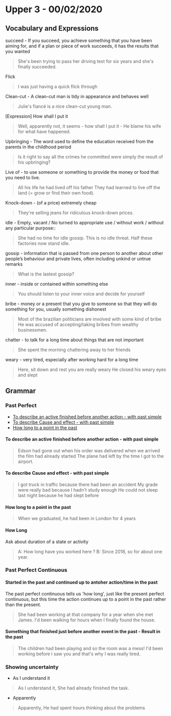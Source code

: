 # Upper 3 - 00/02/2020

## Vocabulary and Expressions 
succeed - If you succeed, you achieve something that you have been aiming for, and if a plan or piece of work succeeds, it has the results that you wanted
> She's been trying to pass her driving test for six years and she's finally succeeded.

Flick
> I was just having a quick flick through

Clean-cut - A clean-cut man is tidy in appearance and behaves well
> Julie's fiancé is a nice clean-cut young man.

[Expression] How shall I put it
> Well, apparently not, it seems - how shall I put it - He blame his wife for what have happened.

Upbringing - The word used to define the education received from the parents in the childhood period
> Is it right to say all the crimes he committed were simply the result of his upbringing?

Live of - to use someone or something to provide the money or food that you need to live.
> All his life he had lived off his father
> They had learned to live off the land (= grow or find their own food).

Knock-down - (of a price) extremely cheap
> They're selling jeans for ridiculous knock-down prices.

idle - Empty, vacant / No turned to appropriate use / without work / without any particular purpose::
> She had no time for idle gossip.
> This is no idle threat.
> Half these factories now stand idle.

gossip - information that is passed from one person to another about other people’s behaviour and private lives, often including unkind or untrue remarks
> What is the lastest gossip?

inner - inside or contained within something else
> You should listen to your inner voice and decide for yourself

bribe - money or a present that you give to someone so that they will do something for you, usually something dishonest
> Most of the brazilian politicians are involved with some kind of bribe
> He was accused of accepting/taking bribes from wealthy businessmen.

chatter - to talk for a long time about things that are not important
> She spent the morning chattering away to her friends

weary - very tired, especially after working hard for a long time
> Here, sit down and rest you are really weary
> He closed his weary eyes and slept

## Grammar

### Past Perfect
* [To describe an active finished before another action - with past simple](#to-describe-an-active-finished-before-another-action---with-past-simple)
* [To describe Cause and effect - with past simple](#to-describe-cause-and-effect---with-past-simple)
* [How long to a point in the past](#how-long-to-a-point-in-the-past)

#### To describe an active finished before another action - with past simple
> Edson had gone out when his order was delivered
> when we arrived the film had already started
> The plane had left by the time I got to the airport.

#### To describe Cause and effect - with past simple
> I got truck in traffic because there had been an accident
> My grade were really bad because I hadn't study enough
> He could not sleep last night because he had slept before

#### How long to a point in the past
> When we graduated, he had been in London for 4 years

#### How Long
 Ask about duration of a state or activity
 
 > A: How long have you worked here ?
 > B: Since 2018, so for about one year.
 
### Past Perfect Continuous
#### Started in the past and continued up to antoher action/time in the past
The past perfect continuous tells us 'how long', just like the present perfect continuous, but this time the action continues up to a point in the past rather than the present. 
> She had been working at that company for a year when she met James.
> I'd been walking for hours when I finally found the house.

#### Something that finished just before another event in the past - Result in the past
> The children had been playing and so the room was a mess!
> I'd been working before I saw you and that's why I was really tired.


### Showing uncertainty
* As I understand it
> As I understand it, She had already finished the task.
* Apparently
> Apparently, He had spent hours thinking about the problems

